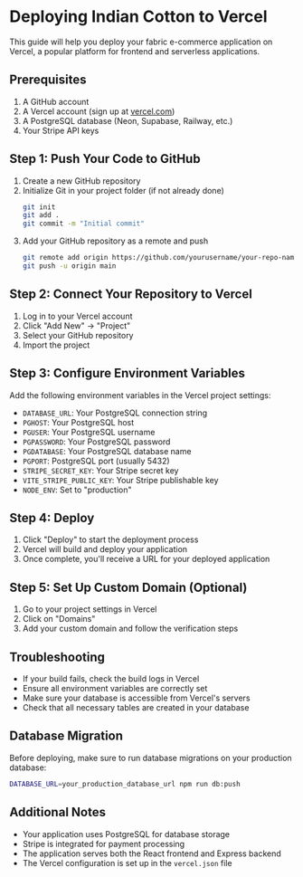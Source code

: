 # Deploying Indian Cotton to Vercel

This guide will help you deploy your fabric e-commerce application on Vercel, a popular platform for frontend and serverless applications.

## Prerequisites

1. A GitHub account
2. A Vercel account (sign up at [vercel.com](https://vercel.com))
3. A PostgreSQL database (Neon, Supabase, Railway, etc.)
4. Your Stripe API keys

## Step 1: Push Your Code to GitHub

1. Create a new GitHub repository
2. Initialize Git in your project folder (if not already done)
   ```bash
   git init
   git add .
   git commit -m "Initial commit"
   ```
3. Add your GitHub repository as a remote and push
   ```bash
   git remote add origin https://github.com/yourusername/your-repo-name.git
   git push -u origin main
   ```

## Step 2: Connect Your Repository to Vercel

1. Log in to your Vercel account
2. Click "Add New" → "Project"
3. Select your GitHub repository
4. Import the project

## Step 3: Configure Environment Variables

Add the following environment variables in the Vercel project settings:

- `DATABASE_URL`: Your PostgreSQL connection string
- `PGHOST`: Your PostgreSQL host
- `PGUSER`: Your PostgreSQL username
- `PGPASSWORD`: Your PostgreSQL password
- `PGDATABASE`: Your PostgreSQL database name
- `PGPORT`: PostgreSQL port (usually 5432)
- `STRIPE_SECRET_KEY`: Your Stripe secret key
- `VITE_STRIPE_PUBLIC_KEY`: Your Stripe publishable key
- `NODE_ENV`: Set to "production"

## Step 4: Deploy

1. Click "Deploy" to start the deployment process
2. Vercel will build and deploy your application
3. Once complete, you'll receive a URL for your deployed application

## Step 5: Set Up Custom Domain (Optional)

1. Go to your project settings in Vercel
2. Click on "Domains"
3. Add your custom domain and follow the verification steps

## Troubleshooting

- If your build fails, check the build logs in Vercel
- Ensure all environment variables are correctly set
- Make sure your database is accessible from Vercel's servers
- Check that all necessary tables are created in your database

## Database Migration

Before deploying, make sure to run database migrations on your production database:

```bash
DATABASE_URL=your_production_database_url npm run db:push
```

## Additional Notes

- Your application uses PostgreSQL for database storage
- Stripe is integrated for payment processing
- The application serves both the React frontend and Express backend
- The Vercel configuration is set up in the `vercel.json` file